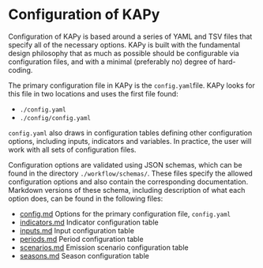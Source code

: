 # Configuration of KAPy

Configuration of KAPy is based around a series of YAML and TSV files that specify all of the necessary options. KAPy is built with the fundamental design philosophy that as much as possible should be configurable via configuration files, and with a minimal (preferably no) degree of hard-coding.

The primary configuration file in KAPy is the `config.yaml`file. KAPy looks for this file in two locations and uses the first file found:
* `./config.yaml`
* `./config/config.yaml` 

`config.yaml` also draws in configuration tables defining other configuration options, including inputs, indicators and variables. In practice, the user will work with all sets of configuration files. 

Configuration options are validated using JSON schemas, which can be found in the directory `./workflow/schemas/`. These files specify the allowed configuration options and also  contain the corresponding documentation. Markdown versions of these schema, including description of what each option does, can be found in the following files:

* [config.md](./configuration/config.md) Options for the primary configuration file, `config.yaml`
* [indicators.md](./configuration/indicators.md) Indicator configuration table
* [inputs.md](./configuration/inputs.md) Input configuration table
* [periods.md](./configuration/periods.md) Period configuration table
* [scenarios.md](./configuration/scenarios.md) Emission scenario configuration table
* [seasons.md](./configuration/seasons.md) Season configuration table


